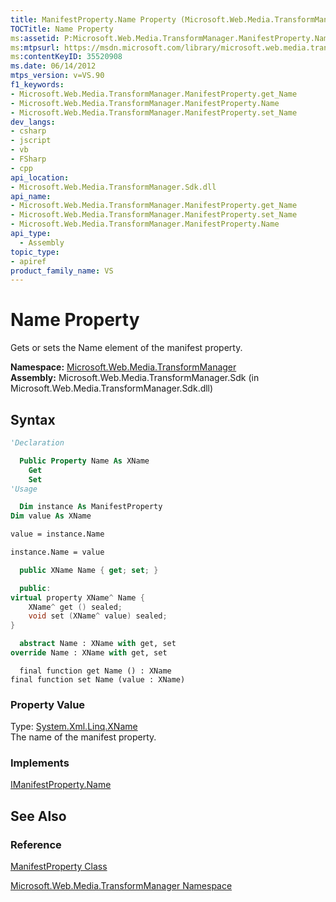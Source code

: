 ```yaml
---
title: ManifestProperty.Name Property (Microsoft.Web.Media.TransformManager)
TOCTitle: Name Property
ms:assetid: P:Microsoft.Web.Media.TransformManager.ManifestProperty.Name
ms:mtpsurl: https://msdn.microsoft.com/library/microsoft.web.media.transformmanager.manifestproperty.name(v=VS.90)
ms:contentKeyID: 35520908
ms.date: 06/14/2012
mtps_version: v=VS.90
f1_keywords:
- Microsoft.Web.Media.TransformManager.ManifestProperty.get_Name
- Microsoft.Web.Media.TransformManager.ManifestProperty.Name
- Microsoft.Web.Media.TransformManager.ManifestProperty.set_Name
dev_langs:
- csharp
- jscript
- vb
- FSharp
- cpp
api_location:
- Microsoft.Web.Media.TransformManager.Sdk.dll
api_name:
- Microsoft.Web.Media.TransformManager.ManifestProperty.get_Name
- Microsoft.Web.Media.TransformManager.ManifestProperty.set_Name
- Microsoft.Web.Media.TransformManager.ManifestProperty.Name
api_type:
  - Assembly
topic_type:
- apiref
product_family_name: VS
---
```


# Name Property

Gets or sets the Name element of the manifest property.

**Namespace:**  [Microsoft.Web.Media.TransformManager](microsoft-web-media-transformmanager-namespace.md)  
**Assembly:**  Microsoft.Web.Media.TransformManager.Sdk (in Microsoft.Web.Media.TransformManager.Sdk.dll)

## Syntax

```vb
'Declaration

  Public Property Name As XName
    Get
    Set
'Usage

  Dim instance As ManifestProperty
Dim value As XName

value = instance.Name

instance.Name = value
```

```csharp
  public XName Name { get; set; }
```

```cpp
  public:
virtual property XName^ Name {
    XName^ get () sealed;
    void set (XName^ value) sealed;
}
```

``` fsharp
  abstract Name : XName with get, set
override Name : XName with get, set
```

```jscript
  final function get Name () : XName
final function set Name (value : XName)
```

### Property Value

Type: [System.Xml.Linq.XName](https://msdn.microsoft.com/library/bb347810)  
The name of the manifest property.  

### Implements

[IManifestProperty.Name](imanifestproperty-name-property-microsoft-web-media-transformmanager.md)  

## See Also

### Reference

[ManifestProperty Class](manifestproperty-class-microsoft-web-media-transformmanager.md)

[Microsoft.Web.Media.TransformManager Namespace](microsoft-web-media-transformmanager-namespace.md)
